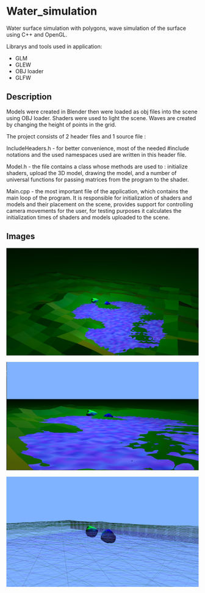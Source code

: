 # Water_simulation
Water surface simulation with polygons, wave simulation of the surface using C++ and OpenGL.

Librarys and tools used in application:
- GLM
- GLEW
- OBJ loader
- GLFW

## Description

Models were created in Blender then were loaded as obj files into the scene using OBJ loader. 
Shaders were used to light the scene. Waves are created by changing the height of points in the grid.

The project consists of 2 header files and 1 source file :

IncludeHeaders.h - for better convenience, most of the needed #include notations and the used
namespaces used are written in this header file.

Model.h - the file contains a class whose methods are used to : initialize shaders, upload the
3D model, drawing the model, and a number of universal functions for passing matrices from the
program to the shader.

Main.cpp - the most important file of the application, which contains the main loop of the program. It is responsible for
initialization of shaders and models and their placement on the scene, provides support for controlling
camera movements for the user, for testing purposes it calculates the initialization times of shaders and
models uploaded to the scene.

## Images
![](GitHub_images/01_WaterSimulation.png)

![](GitHub_images/02_WaterSimulation2.png)

![](GitHub_images/03_WaterSimulation3.png)

